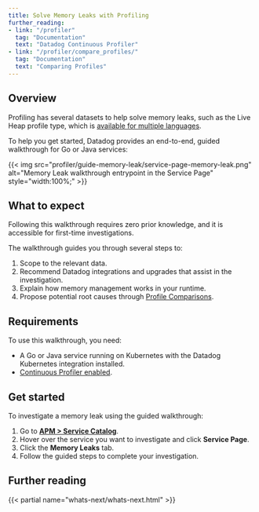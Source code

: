 ```yaml
---
title: Solve Memory Leaks with Profiling
further_reading:
- link: "/profiler"
  tag: "Documentation"
  text: "Datadog Continuous Profiler"
- link: "/profiler/compare_profiles/"
  tag: "Documentation"
  text: "Comparing Profiles"
---
```


## Overview

Profiling has several datasets to help solve memory leaks, such as the Live Heap profile type, which is [available for multiple languages][1].

To help you get started, Datadog provides an end-to-end, guided walkthrough for Go or Java services:

{{< img src="profiler/guide-memory-leak/service-page-memory-leak.png" alt="Memory Leak walkthrough entrypoint in the Service Page" style="width:100%;" >}}

## What to expect

Following this walkthrough requires zero prior knowledge, and it is accessible for first-time investigations.

The walkthrough guides you through several steps to:
1. Scope to the relevant data.
2. Recommend Datadog integrations and upgrades that assist in the investigation.
3. Explain how memory management works in your runtime.
4. Propose potential root causes through [Profile Comparisons][2].

## Requirements

To use this walkthrough, you need:
* A Go or Java service running on Kubernetes with the Datadog Kubernetes integration installed.
* [Continuous Profiler enabled][3].

## Get started

To investigate a memory leak using the guided walkthrough:

1. Go to **[APM > Service Catalog][4]**.
1. Hover over the service you want to investigate and click **Service Page**.
1. Click the **Memory Leaks** tab.
1. Follow the guided steps to complete your investigation.


[1]: /profiler/enabling/supported_versions/#profile-types
[2]: /profiler/compare_profiles
[3]: /profiler/enabling
[4]: https://app.datadoghq.com/services

## Further reading

{{< partial name="whats-next/whats-next.html" >}}
